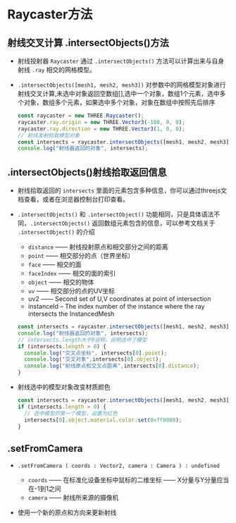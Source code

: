# Raycaster方法

## 射线交叉计算 .intersectObjects()方法

+ 射线投射器 `Raycaster` 通过 `.intersectObjects()` 方法可以计算出来与自身射线 `.ray` 相交的网格模型。

+ `.intersectObjects([mesh1, mesh2, mesh3])` 对参数中的网格模型对象进行射线交叉计算,未选中对象返回空数组[],选中一个对象，数组1个元素，选中多个对象，数组多个元素，如果选中多个对象，对象在数组中按照先后排序

  ```js
  const raycaster = new THREE.Raycaster();
  raycaster.ray.origin = new THREE.Vector3(-100, 0, 0);
  raycaster.ray.direction = new THREE.Vector3(1, 0, 0);
  // 射线发射拾取模型对象
  const intersects = raycaster.intersectObjects([mesh1, mesh2, mesh3]);
  console.log("射线器返回的对象", intersects);
  ```

## .intersectObjects()射线拾取返回信息

+ 射线拾取返回的 `intersects` 里面的元素包含多种信息，你可以通过threejs文档查看，或者在浏览器控制台打印查看。

+ `.intersectObjects()` 和 `.intersectObject()` 功能相同，只是具体语法不同，`.intersectObjects()` 返回数组元素包含的信息，可以参考文档关于 `.intersectObject()` 的介绍

  + `distance` —— 射线投射原点和相交部分之间的距离
  + `point` —— 相交部分的点（世界坐标）
  + `face` —— 相交的面
  + `faceIndex` —— 相交的面的索引
  + `object` —— 相交的物体
  + `uv` —— 相交部分的点的UV坐标
  + uv2 —— Second set of U,V coordinates at point of intersection
  + instanceId – The index number of the instance where the ray intersects the InstancedMesh

  ```js
  const intersects = raycaster.intersectObjects([mesh1, mesh2, mesh3]);
  console.log("射线器返回的对象", intersects);
  // intersects.length大于0说明，说明选中了模型
  if (intersects.length > 0) {
    console.log("交叉点坐标", intersects[0].point);
    console.log("交叉对象",intersects[0].object);
    console.log("射线原点和交叉点距离",intersects[0].distance);
  }
  ```

+ 射线选中的模型对象改变材质颜色

  ```js
  const intersects = raycaster.intersectObjects([mesh1, mesh2, mesh3]);
  if (intersects.length > 0) {
    // 选中模型的第一个模型，设置为红色
    intersects[0].object.material.color.set(0xff0000);
  }
  ```

## .setFromCamera

+ `.setFromCamera ( coords : Vector2, camera : Camera ) : undefined`

  + `coords` —— 在标准化设备坐标中鼠标的二维坐标 —— X分量与Y分量应当在-1到1之间
  + `camera` —— 射线所来源的摄像机

+ 使用一个新的原点和方向来更新射线
